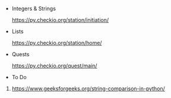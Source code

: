 *  Integers & Strings

    https://py.checkio.org/station/initiation/

* Lists

  https://py.checkio.org/station/home/
* Quests

    https://py.checkio.org/quest/main/

* To Do

1. https://www.geeksforgeeks.org/string-comparison-in-python/
